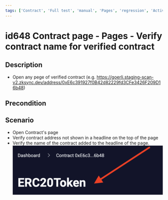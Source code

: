 ```yaml
---
tags: ['Contract', 'Full test', 'manual', 'Pages', 'regression', 'Active']
---
```


# id648 Contract page - Pages - Verify contract name for verified contract

## Description
  - Open any pege of verified contract (e.g. https://goerli.staging-scan-v2.zksync.dev/address/0xE6c391927f0B42d82229fd3CFe3426F209D16b48)

## Precondition


## Scenario
- Open Contract's page
- Verify contract address not shown in a headline on the top of the page
- Verify the name of the contract added to the headline of the page.
  ![Screenshot](../../../../static/img/Pages/Contracts/id648_1.png)